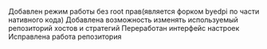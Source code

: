 Добавлен режим работы без root прав(является форком byedpi по части нативного кода)
Добавлена возможность изменять используемый репозиторий хостов и стратегий
Переработан интерфейс настроек
Исправлена работа репозитория

